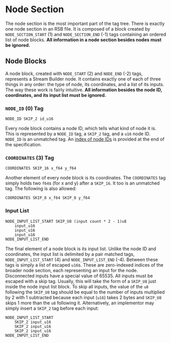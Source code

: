# Node Section

The node section is the most important part of the tag tree. There is exactly one node section in an RSB file. It is composed of a block created by `NODE_SECTION_START` (1) and `NODE_SECTION_END` (-1) tags containing an ordered list of node blocks. **All information in a node section besides nodes must be ignored.**

## Node Blocks

A node block, created with `NODE_START` (2) and `NODE_END` (-2) tags, represents a Stream Builder node. It contains exactly one of each of three things in any order: the type of node, its coordinates, and a list of its inputs. The way these work is fairly intuitive. **All information besides the node ID, coordinates, and its input list must be ignored.**

### `NODE_ID` (0) Tag

```ignore
NODE_ID SKIP_2 id_u16
```

Every node block contains a node ID, which tells what kind of node it is. This is represented by a `NODE_ID` tag, a `SKIP_2` tag, and a `u16` node ID. `NODE_ID` is an unmatched tag. An [index of node IDs](nodes.html) is provided at the end of the specification.

### `COORDINATES` (3) Tag

```ignore
COORDINATES SKIP_16 x_f64 y_f64
```

Another element of every node block is its coordinates. The `COORDINATES` tag simply holds two `f64`s (for x and y) after a `SKIP_16`. It too is an unmatched tag. The following is also allowed:

```ignore
COORDINATES SKIP_8 x_f64 SKIP_8 y_f64
```

### Input List

```ignore
NODE_INPUT_LIST_START SKIP_U8 (input count * 2 - 1)u8
    input_u16
    input_u16
    input_u16
NODE_INPUT_LIST_END
```

The final element of a node block is its input list. Unlike the node ID and coordinates, the input list is delimited by a pair matched tags, `NODE_INPUT_LIST_START` (4) and `NODE_INPUT_LIST_END` (-4). Between these tags is simply a list of escaped `u16`s. These are zero-indexed indices of the broader node section, each representing an input for the node. Disconnected inputs have a special value of 65535. All inputs must be escaped with a skip tag. Usually, this will take the form of a `SKIP_U8` just inside the node input list block. To skip all inputs, the value of the `u8` following the `SKIP_U8` tag should be equal to the number of inputs multiplied by 2 with 1 subtracted because each input (`u16`) takes 2 bytes and `SKIP_U8` skips 1 more than the `u8` following it. Alternatively, an implementor may simply insert a `SKIP_2` tag before each input:

```ignore
NODE_INPUT_LIST_START
    SKIP_2 input_u16
    SKIP_2 input_u16
    SKIP_2 input_u16
NODE_INPUT_LIST_END
```
